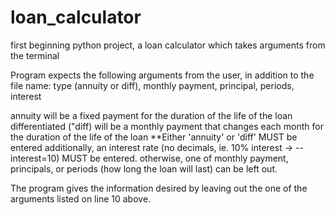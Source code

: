 # loan_calculator
first beginning python project, a loan calculator which takes arguments from the terminal

Program expects the following arguments from the user, in addition to the file name: type (annuity or diff), monthly payment, principal, periods, interest

annuity will be a fixed payment for the duration of the life of the loan
differentiated ("diff) will be a monthly payment that changes each month for the duration of the life of the loan
**Either 'annuity' or 'diff' MUST be entered
additionally, an interest rate (no decimals, ie. 10% interest -> --interest=10) MUST be entered. 
otherwise, one of monthly payment, principals, or periods (how long the loan will last) can be left out. 

The program gives the information desired by leaving out the one of the arguments listed on line 10 above. 
